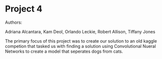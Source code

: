 # Project 4

Authors:

Adriana Alcantara, Kam Deol, Orlando Leckie, Robert Allison, Tiffany Jones

The primary focus of this project was to create our solution to an old kaggle competion that tasked us with finding a solution using Convolutional Nueral Networks
to create a model that seperates dogs from cats.
